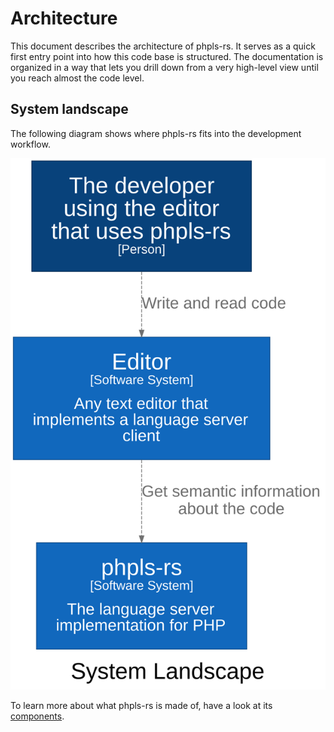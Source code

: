 # Architecture

This document describes the architecture of phpls-rs. It serves as a quick first entry point into how
this code base is structured. 
The documentation is organized in a way that lets you drill down from a very high-level view until you reach almost
the code level.

## System landscape

The following diagram shows where phpls-rs fits into the development workflow.

![System landscape](img/structurizr-systemlandscape.svg)

To learn more about what phpls-rs is made of, have a look at its [components](phpls-rs.md).
